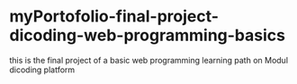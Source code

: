 # myPortofolio-final-project-dicoding-web-programming-basics
this is the final project of a basic web programming learning path on  Modul dicoding platform

